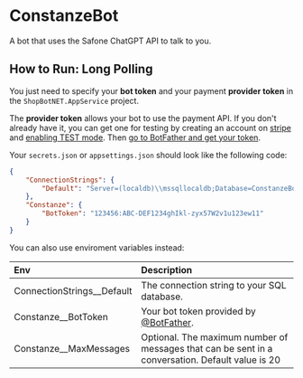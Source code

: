 # ConstanzeBot

A bot that uses the Safone ChatGPT API to talk to you.


## How to Run: Long Polling

You just need to specify your **bot token** and your payment **provider token** in the `ShopBotNET.AppService` project.

The **provider token** allows your bot to use the payment API. If you don't already have it, you can get one for testing by creating an account on [stripe](https://stripe.com/) and [enabling TEST mode](https://stripe.com/). Then [go to BotFather and get your token](https://core.telegram.org/bots/payments#getting-a-token).

Your `secrets.json` or `appsettings.json` should look like the following code:

```JSON
{
    "ConnectionStrings": {
        "Default": "Server=(localdb)\\mssqllocaldb;Database=ConstanzeBot;Trusted_Connection=True;MultipleActiveResultSets=true"
    },
    "Constanze": {
        "BotToken": "123456:ABC-DEF1234ghIkl-zyx57W2v1u123ew11"
    }
}
```

You can also use enviroment variables instead:

| Env                        | Description                                                                                      |
| :------------------------- | :----------------------------------------------------------------------------------------------- |
| ConnectionStrings__Default | The connection string to your SQL database.                                                      |
| Constanze\_\_BotToken      | Your bot token provided by [@BotFather](https://t.me/BotFather).                                 |
| Constanze\_\_MaxMessages   | Optional. The maximum number of messages that can be sent in a conversation. Default value is 20 |
